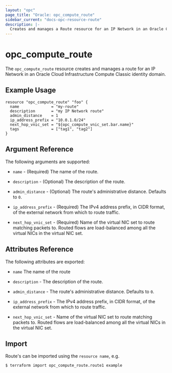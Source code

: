 ```yaml
---
layout: "opc"
page_title: "Oracle: opc_compute_route"
sidebar_current: "docs-opc-resource-route"
description: |-
  Creates and manages a Route resource for an IP Network in an Oracle Cloud Infrastructure Compute Classic identity domain.
---
```


# opc\_compute\_route

The `opc_compute_route` resource creates and manages a route for an IP Network in an Oracle Cloud Infrastructure Compute Classic identity domain.

## Example Usage

```hcl
resource "opc_compute_route" "foo" {
  name              = "my-route"
  description       = "my IP Network route"
  admin_distance    = 1
  ip_address_prefix = "10.0.1.0/24"
  next_hop_vnic_set = "${opc_compute_vnic_set.bar.name}"
  tags              = ["tag1", "tag2"]
}
```

## Argument Reference

The following arguments are supported:

* `name` - (Required) The name of the route.

* `description` - (Optional) The description of the route.

* `admin_distance` - (Optional) The route's administrative distance. Defaults to `0`.

* `ip_address_prefix` - (Required) The IPv4 address prefix, in CIDR format, of the external network from which to route traffic.

* `next_hop_vnic_set` - (Required) Name of the virtual NIC set to route matching packets to. Routed flows are load-balanced among all the virtual NICs in the virtual NIC set.

## Attributes Reference

The following attributes are exported:

* `name` The name of the route

* `description` - The description of the route.

* `admin_distance` - The route's administrative distance. Defaults to `0`.

* `ip_address_prefix` - The IPv4 address prefix, in CIDR format, of the external network from which to route traffic.

* `next_hop_vnic_set` - Name of the virtual NIC set to route matching packets to. Routed flows are load-balanced among all the virtual NICs in the virtual NIC set.

## Import

Route's can be imported using the `resource name`, e.g.

```shell
$ terraform import opc_compute_route.route1 example
```
